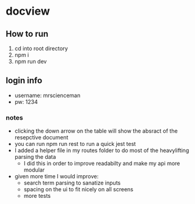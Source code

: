 # docview

## How to run
1. cd into root directory
2. npm i
3. npm run dev

## login info
- username: mrscienceman
- pw: 1234

### notes
- clicking the down arrow on the table will show the absract of the resepctive document
- you can run npm run rest to run a quick jest test
- I added a helper file in my routes folder to do most of the heavylifting parsing the data 
	- I did this in order to improve readabilty and make my api more modular
- given more time I would improve:
	- search term parsing to sanatize inputs
	- spacing on the ui to fit nicely on all screens
	- more tests